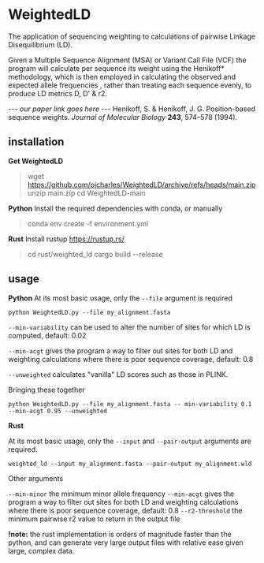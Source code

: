 # WeightedLD

The application of sequencing weighting to calculations of pairwise Linkage Disequilibrium (LD).

Given a Multiple Sequence Alignment (MSA) or Variant Call File (VCF) the program will calculate per sequence its weight using the Henikoff* methodology, which is then employed in calculating the observed and expected allele frequencies , rather than treating each sequence evenly,  to produce LD metrics D, D' & r2.

--- *our paper link goes here*
--- Henikoff, S. & Henikoff, J. G. Position-based sequence weights. _Journal of Molecular Biology_ **243**, 574–578 (1994).


## installation
**Get WeightedLD**
> wget https://github.com/ojcharles/WeightedLD/archive/refs/heads/main.zip
> unzip main.zip
> cd WeightedLD-main

**Python**
Install the required dependencies with conda, or manually
> conda env create -f environment.yml

**Rust**
Install rustup https://rustup.rs/
> cd rust/weighted_ld
> cargo build --release

## usage
**Python**
At its most basic usage, only the `--file` argument is required

    python WeightedLD.py --file my_alignment.fasta
    
`--min-variability` can be used to alter the number of sites for which LD is computed, default: 0.02

`--min-acgt` gives the program a way to filter out sites for both LD and weighting calculations where there is poor sequence coverage, default: 0.8

`--unweighted` calculates "vanilla" LD scores such as those in PLINK.

Bringing these together

    python WeightedLD.py --file my_alignment.fasta -- min-variability 0.1 --min-acgt 0.95 --unweighted


**Rust**

At its most basic usage, only the `--input` and `--pair-output` arguments are required.

    weighted_ld --input my_alignment.fasta --pair-output my_alignment.wld
    
Other arguments

`--min-minor` the minimum minor allele frequency
`--min-acgt` gives the program a way to filter out sites for both LD and weighting calculations where there is poor sequence coverage, default: 0.8
`--r2-threshold`  the minimum pairwise r2 value to return in the output file

**!note:** the rust implementation is orders of magnitude faster than the python, and can generate very large output files with relative ease given large, complex data.


